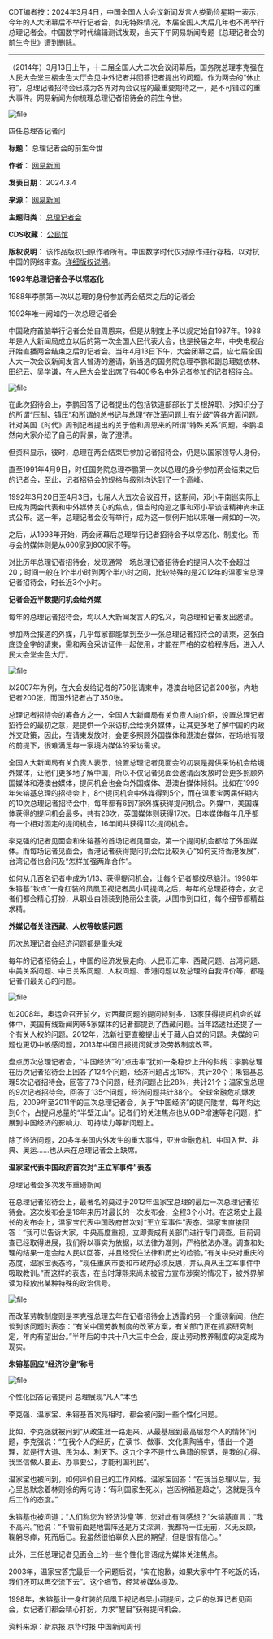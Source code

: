 CDT编者按：2024年3月4日，中国全国人大会议新闻发言人娄勤俭星期一表示，今年的人大闭幕后不举行记者会，如无特殊情况，本届全国人大后几年也不再举行总理记者会。中国数字时代编辑测试发现，当天下午网易新闻专题《总理记者会的前生今世》遭到删除。




---


（2014年）3月13日上午，十二届全国人大二次会议闭幕后，国务院总理李克强在人民大会堂三楼金色大厅会见中外记者并回答记者提出的问题。作为两会的“休止符”，总理记者招待会已成为各界对两会议程的最重要期待之一，是不可错过的重大事件。网易新闻为你梳理总理记者招待会的前生今世。


![file](https://chinadigitaltimes.net/chinese/files/2024/03/image-1709541311836.png)  

四任总理答记者问


**标题：** 总理记者会的前生今世  

**作者：** [网易新闻](https://chinadigitaltimes.net/space/网易新闻)  

**发表日期：** 2024.3.4  

**来源：** [网易新闻](https://news.163.com/special/zldjzw/)  

**主题归类：** [总理记者会](https://chinadigitaltimes.net/space/总理记者会)  

**CDS收藏：** [公民馆](https://chinadigitaltimes.net/space/%E5%85%AC%E6%B0%91%E9%A6%86)  

**版权说明：** 该作品版权归原作者所有。中国数字时代仅对原作进行存档，以对抗中国的网络审查。[详细版权说明](https://chinadigitaltimes.net/chinese/copyright)。


**1993年总理记者会予以常态化** 


1988年李鹏第一次以总理的身份参加两会结束之后的记者会


1992年唯一阙如的一次总理记者会


中国政府首脑举行记者会始自周恩来，但是从制度上予以规定始自1987年。1988年是人大新闻局成立以后的第一次全国人民代表大会，也是换届之年，中央电视台开始直播两会结束之后的记者会。当年4月13日下午，大会闭幕之后，应七届全国人大一次会议新闻发言人曾涛的邀请，新当选的国务院总理李鹏和副总理姚依林、田纪云、吴学谦，在人民大会堂出席了有400多名中外记者参加的记者招待会。


![file](https://chinadigitaltimes.net/chinese/files/2024/03/image-1709541385631.png)


在此次招待会上，李鹏回答了记者提出的包括铁道部部长丁关根辞职、对知识分子的所谓“压制、镇压”和所谓的总书记与总理“在改革问题上有分歧”等各方面问题。针对美国《时代》周刊记者提出的关于他和周恩来的所谓“特殊关系”问题，李鹏坦然向大家介绍了自己的背景，做了澄清。


但资料显示，彼时，总理在两会结束后参加记者招待会，仍是以国家领导人身份。


直至1991年4月9日，时任国务院总理李鹏第一次以总理的身份参加两会结束之后的记者会，至此，记者招待会的规格与级别均达到了一个高峰。


1992年3月20日至4月3日，七届人大五次会议召开，这期间，邓小平南巡实际上已成为两会代表和中外媒体关心的焦点，但当时南巡之事和邓小平谈话精神尚未正式公布。这一年，总理记者会没有举行，成为这一惯例开始以来唯一阙如的一次。


之后，从1993年开始，两会闭幕后总理举行记者招待会予以常态化、制度化。而与会的媒体则是从600家到800家不等。


对比历年总理记者招待会，发现通常一场总理记者招待会的提问人次不会超过20；时间一般在1个半小时到两个半小时之间，比较特殊的是2012年的温家宝总理记者招待会，时长近3个小时。


**记者会近半数提问机会给外媒** 


每年的总理记者招待会，均以人大新闻发言人的名义，向总理和记者发出邀请。


参加两会报道的外媒，几乎每家都能拿到至少一张总理记者招待会的请柬，这张白底烫金字的请柬，需和两会采访证件一起使用，才能在严格的安检程序后，进入人民大会堂金色大厅。


![file](https://chinadigitaltimes.net/chinese/files/2024/03/image-1709541426714.png)


以2007年为例，在大会发给记者的750张请柬中，港澳台地区记者200张，内地记者200张，而国外记者占了350张。


总理记者招待会的筹备方之一，全国人大新闻局有关负责人向介绍，设置总理记者招待会的最初之意，是提供一个采访机会给境外媒体，让其更多地了解中国的内政外交政策，因此，在请柬发放时，会更多照顾外国媒体和港澳台媒体，在场地有限的前提下，很难满足每一家境内媒体的采访需求。


全国人大新闻局有关负责人表示，设置总理记者见面会的初衷是提供采访机会给境外媒体，让他们更多地了解中国，所以不仅记者见面会邀请函发放时会更多照顾外国媒体和港澳台媒体，提问机会也会向外国媒体、港澳台媒体倾斜。比如在1999年朱镕基总理的招待会上，8个提问机会中外媒得到5个，而在温家宝两届任期内的10次总理记者招待会中，每年都有6到7家外媒获得提问机会。外媒中，美国媒体获得的提问机会最多，共有28次，英国媒体则获得17次。日本媒体每年几乎都有一个相对固定的提问机会，16年间共获得11次提问机会。


李克强的记者见面会和朱镕基的首场记者见面会，第一个提问机会都给了外国媒体。而每场记者见面会，香港记者获得提问机会后比较关心“如何支持香港发展”，台湾记者也会问及“怎样加强两岸合作”。


如何从几百名记者中成为1/13、获得提问机会，让每个记者都绞尽脑汁。1998年朱镕基“钦点”一身红装的凤凰卫视记者吴小莉提问之后，每年的总理招待会，女记者们都会精心打扮，从职业白领装到艳丽公主装，从围巾到口红，每个细节都精益求精。


**外媒记者关注西藏、人权等敏感问题** 


历次总理记者会经济问题都是重头戏


每年的记者招待会上，中国的经济发展走向、人民币汇率、西藏问题、台湾问题、中美关系问题、中日关系问题、人权问题、香港问题以及总理的自我评价等，都是记者们最关心的问题。


![file](https://chinadigitaltimes.net/chinese/files/2024/03/image-1709541459959.png)


如2008年，奥运会召开前夕，对西藏问题的提问特别多，13家获得提问机会的媒体中，美国有线新闻网等5家媒体的记者都提到了西藏问题。当年路透社还提了一个有关人权的问题。2012年，法新社更直接提出关于藏人自焚的问题。央媒的问题也更切中敏感问题，2013年中国日报提问就涉及劳教制度改革。


盘点历次总理记者会，“中国经济”的“点击率”犹如一条稳步上升的斜线：李鹏总理在历次记者招待会上回答了124个问题，经济问题占比16%，共计20个；朱镕基总理5次记者招待会，回答了73个问题，经济问题占比28%，共计21个；温家宝总理的9次记者招待会，回答了135个问题，经济问题共计38个。 全球金融危机爆发后，2009年至2011年的三次总理记者会，关于“中国经济”的提问陡增，每年均达到6个，占提问总量的“半壁江山”。记者们的关注焦点也从GDP增速等老问题，扩展到中国经济的影响力、可持续力等新问题上。


除了经济问题，20多年来国内外发生的重大事件，亚洲金融危机、中国入世、非典、奥运……也从未在总理记者会上缺席。


**温家宝代表中国政府首次对“王立军事件”表态** 


总理记者会多次发布重磅新闻


在总理记者招待会上，最著名的莫过于2012年温家宝总理的最后一次总理记者招待会。这次发布会是16年来历时最长的一次发布会，全程3个小时。在这场史上最长的发布会上，温家宝代表中国政府首次对“王立军事件”表态。温家宝直接回答：“我可以告诉大家，中央高度重视，立即责成有关部门进行专门调查。目前调查已经取得进展，我们将以事实为依据，以法律为准则，严格依法办理。调查和处理的结果一定会给人民以回答，并且经受住法律和历史的检验。”有关中央对重庆的态度，温家宝表态称，“现任重庆市委和市政府必须反思，并认真从王立军事件中吸取教训。”而这样的表态，在当时薄熙来尚未被官方宣布涉案的情况下，被外界解读为释放出某种特殊的政治信号。


![file](https://chinadigitaltimes.net/chinese/files/2024/03/image-1709541658190.png)


而改革劳教制度则是李克强总理去年在记者招待会上透露的另一个重磅新闻，他在谈到该问题时表态：“有关中国劳教制度的改革方案，有关部门正在抓紧研究制定，年内有望出台。”半年后的中共十八大三中全会，废止劳动教养制度的决定成为现实。


**朱镕基回应“经济沙皇”称号** 


![file](https://chinadigitaltimes.net/chinese/files/2024/03/image-1709541685560.png)


个性化回答记者提问 总理展现“凡人”本色


李克强、温家宝、朱镕基首次亮相时，都会被问到一些个性化问题。


比如，李克强就被问到“从政生涯一路走来，从最基层到最高层您个人的情怀”问题，李克强说：“在我个人的经历，在读书、做事、文化熏陶当中，悟出一个道理，就是行大道、民为本、利天下。这九个字不是什么典籍的原话，是我的心得。我坚信做人要正、办事要公，才能利国利民”。


温家宝也被问到，如何评价自己的工作风格。温家宝回答：“在我当总理以后，我心里总默念着林则徐的两句诗：‘苟利国家生死以，岂因祸福避趋之’。这就是我今后工作的态度。”


朱镕基也被问道：“人们称您为‘经济沙皇’等，您对此有何感想？”朱镕基直言：“我不高兴。”他说：“不管前面是地雷阵还是万丈深渊，我都将一往无前，义无反顾，鞠躬尽瘁，死而后已。我虽然很怕辜负人民的期望，但是很有信心。”


此外，三任总理记者见面会上的一些个性化言语成为媒体关注焦点。


2003年，温家宝答完最后一个问题后说，“实在抱歉，如果大家中午不吃饭的话，我们还可以再交流下去”。这个细节，经常被媒体提及。


1998年，朱镕基让一身红装的凤凰卫视记者吴小莉提问，之后的总理记者见面会，女记者们都会精心打扮，力求“醒目”获得提问机会。


资料来源：新京报 京华时报 中国新闻周刊



